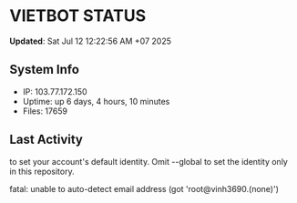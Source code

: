 # VIETBOT STATUS
**Updated**: Sat Jul 12 12:22:56 AM +07 2025

## System Info
- IP: 103.77.172.150
- Uptime: up 6 days, 4 hours, 10 minutes
- Files: 17659

## Last Activity

to set your account's default identity.
Omit --global to set the identity only in this repository.

fatal: unable to auto-detect email address (got 'root@vinh3690.(none)')

